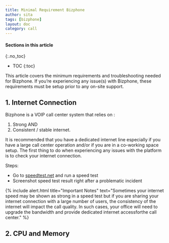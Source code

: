 ```yaml
---
title: Minimal Requirement Bizphone
author: sita
tags: [bizphone]
layout: doc
category: call
---
```


#### Sections in this article
{:.no_toc}
* TOC
{:toc}

This article covers the minimum requirements and troubleshooting needed for Bizphone.  If you’re experiencing any issue(s) with Bizphone, these requirements must be setup prior to any on-site support.

## 1. Internet Connection

Bizphone is a VOIP call center system that relies on :

1. Strong AND 
2. Consistent / stable internet.

It is recommended that you have a dedicated internet line especially if  you  have  a  large  call  center  operation  and/or  if you  are  in  a  co-working  space setup.  The first thing to do when experiencing any issues with the platform is to check your internet connection.

Steps:

- Go to [speedtest.net](https://speedtest.net) and run a speed test
- Screenshot speed test result right after a problematic incident

{% include alert.html title="Important Notes" text="Sometimes your internet speed may be shown as strong in a speed test but if you are sharing your internet connection with a large number of users, the consistency of the internet will impact the call quality. In such cases, your office will need to upgrade the bandwidth and provide dedicated internet accessforthe call center." %}

## 2. CPU and Memory
